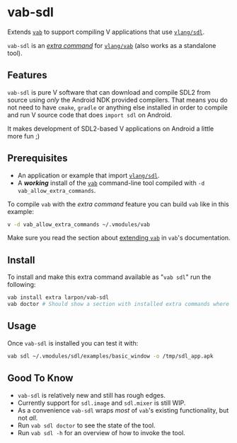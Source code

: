 # vab-sdl

Extends [`vab`](https://github.com/vlang/vab) to support compiling V applications that use [`vlang/sdl`](https://github.com/vlang/sdl).

`vab-sdl` is an [*extra command*](https://github.com/vlang/vab/blob/master/docs/docs.md#extending-vab) for [`vlang/vab`](https://github.com/vlang/vab/) (also works as a standalone tool).

## Features

`vab-sdl` is pure V software that can download and compile SDL2 from source using *only*
the Android NDK provided compilers.
That means you do not need to have `cmake`, `gradle` or anything else installed in order to
compile and run V source code that does `import sdl` on Android.

It makes development of SDL2-based V applications on Android a little more fun ;)

## Prerequisites

* An application or example that import [`vlang/sdl`](https://github.com/vlang/sdl).
* A ***working*** install of the [`vab`](https://github.com/vlang/vab/) command-line tool compiled with `-d vab_allow_extra_commands`.

To compile `vab` with the *extra command* feature you can build `vab` like in this example:
```bash
v -d vab_allow_extra_commands ~/.vmodules/vab
```

Make sure you read the section about [extending `vab`](https://github.com/vlang/vab/blob/master/docs/docs.md#extending-vab) in `vab`'s documentation.

## Install

To install and make this extra command available as "`vab sdl`" run the following:
```bash
vab install extra larpon/vab-sdl
vab doctor # Should show a section with installed extra commands where `vab-sdl` should show.
```

## Usage

Once `vab-sdl` is installed you can test it with:
```bash
vab sdl ~/.vmodules/sdl/examples/basic_window -o /tmp/sdl_app.apk
```
## Good To Know

* `vab-sdl` is relatively new and still has rough edges.
* Currently support for `sdl.image` and `sdl.mixer` is still WIP.
* As a convenience `vab-sdl` wraps *most* of `vab`'s existing functionality, but not *all*.
* Run `vab sdl doctor` to see the state of the tool.
* Run `vab sdl -h` for an overview of how to invoke the tool.
